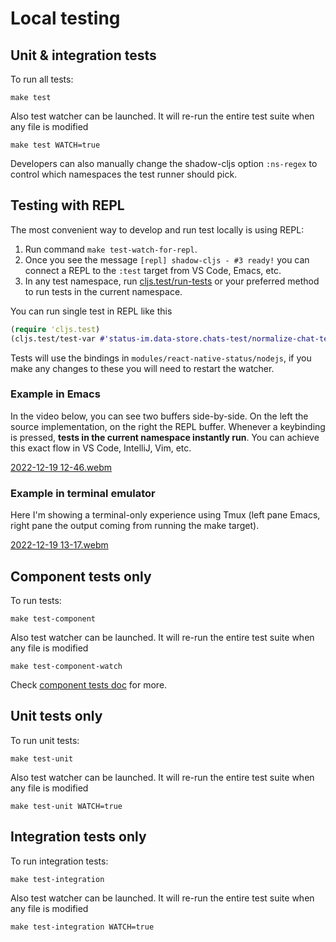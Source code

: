 # Local testing

## Unit & integration tests

To run all tests:

```
make test
```

Also test watcher can be launched. It will re-run the entire test suite when any file is modified

```
make test WATCH=true
```

Developers can also manually change the shadow-cljs option `:ns-regex` to control which namespaces the test runner should pick.

## Testing with REPL

The most convenient way to develop and run test locally is using REPL:

1. Run command `make test-watch-for-repl`.
3. Once you see the message `[repl] shadow-cljs - #3 ready!` you can connect a REPL to the `:test` target from VS Code, Emacs, etc.
4. In any test namespace, run [cljs.test/run-tests](https://cljs.github.io/api/cljs.test/#run-tests) or your preferred method to run tests in the current namespace.

You can run single test in REPL like this

```clojure
(require 'cljs.test)
(cljs.test/test-var #'status-im.data-store.chats-test/normalize-chat-test)
```



Tests will use the bindings in `modules/react-native-status/nodejs`, if you make any changes to these you will need to restart the watcher.



### Example in Emacs

In the video below, you can see two buffers side-by-side. On the left the source implementation, on the right the REPL buffer. Whenever a keybinding is pressed, **tests in the current namespace instantly run**. You can achieve this exact flow in VS Code, IntelliJ, Vim, etc.

[2022-12-19 12-46.webm](https://user-images.githubusercontent.com/46027/208465927-4ad9a935-5494-45e7-85b0-8134dc32d1a1.webm)

### Example in terminal emulator

Here I'm showing a terminal-only experience using Tmux (left pane Emacs, right pane the output coming from running the make target).

[2022-12-19 13-17.webm](https://user-images.githubusercontent.com/46027/208471199-1909c446-c82d-42a0-9350-0c15ca562713.webm)

## Component tests only

To run tests:

```
make test-component
```

Also test watcher can be launched. It will re-run the entire test suite when any file is modified

```
make test-component-watch
```

Check [component tests doc](./component-tests-overview.md) for more.

## Unit tests only

To run unit tests:

```
make test-unit
```

Also test watcher can be launched. It will re-run the entire test suite when any file is modified

```
make test-unit WATCH=true
```

## Integration tests only

To run integration tests:

```
make test-integration
```

Also test watcher can be launched. It will re-run the entire test suite when any file is modified

```
make test-integration WATCH=true
```
